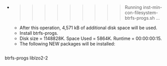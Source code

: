 * >>>>>>>>> Running inst-min-con-filesystem-btrfs-progs.sh ...
  * After this operation, 4,571 kB of additional disk space will be used.
  * Install btrfs-progs.
  * Disk size = 1148828K. Space Used = 5864K. Runtime = 00:00:00:15.
  * The following NEW packages will be installed:
  ```bash
btrfs-progs liblzo2-2
  ```

